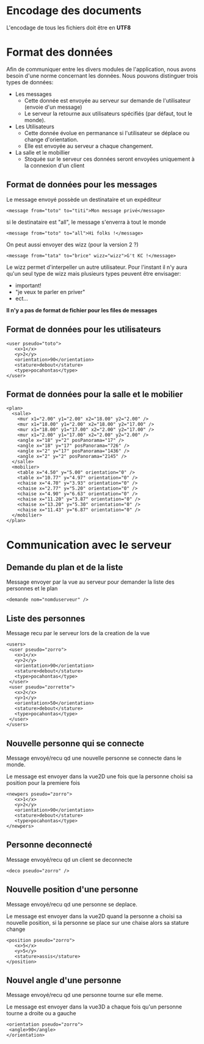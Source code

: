# Encodage des documents #
L'encodage de tous les fichiers doit être en **UTF8**

# Format des données #
Afin de communiquer entre les divers modules de l'application, nous avons besoin d'une norme concernant les données.
Nous pouvons distinguer trois types de données:
  * Les messages
    * Cette donnée est envoyée au serveur sur demande de l'utilisateur (envoie d'un message)
    * Le serveur la retourne aux utilisateurs spécifiés (par défaut, tout le monde).
  * Les Utilisateurs
    * Cette donnée évolue en permanance si l'utilisateur se déplace ou change d'orientation.
    * Elle est envoyée au serveur a chaque changement.
  * La salle et le mobillier
    * Stoquée sur le serveur ces données seront envoyées uniquement à la connexion d'un client

## Format de données pour les messages ##
Le message envoyé possède un destinataire et un expéditeur
```
<message from="toto" to="titi">Mon message privé</message>
```
si le destinataire est "all", le message s'enverra à tout le monde
```
<message from="toto" to="all">Hi folks !</message>
```
On peut aussi envoyer des wizz (pour la version 2 ?)
```
<message from="tata" to="brice" wizz="wizz">G't KC !</message>
```
Le wizz permet d'interpeller un autre utilisateur. Pour l'instant il n'y aura qu'un seul type de wizz mais plusieurs types peuvent être envisager:

  * important!
  * "je veux te parler en priver"
  * ect...

**Il n'y a pas de format de fichier pour les files de messages**

## Format de données pour les utilisateurs ##
```
<user pseudo="toto">
   <x>1</x>
   <y>2</y>
   <orientation>90</orientation>
   <stature>debout</stature>
   <type>pocahontas</type>
</user>
```


## Format de données pour la salle et le mobilier ##
```
<plan>
  <salle>
    <mur x1="2.00" y1="2.00" x2="18.00" y2="2.00" />
    <mur x1="18.00" y1="2.00" x2="18.00" y2="17.00" />
    <mur x1="18.00" y1="17.00" x2="2.00" y2="17.00" />
    <mur x1="2.00" y1="17.00" x2="2.00" y2="2.00" />
    <angle x="18" y="2" posPanorama="17" />
    <angle x="18" y="17" posPanorama="726" />
    <angle x="2" y="17" posPanorama="1436" />
    <angle x="2" y="2" posPanorama="2145" />
  </salle>
  <mobilier>
    <table x="4.50" y="5.00" orientation="0" />
    <table x="10.77" y="4.97" orientation="0" />
    <chaise x="4.70" y="3.93" orientation="0" />
    <chaise x="2.77" y="5.20" orientation="0" />
    <chaise x="4.90" y="6.63" orientation="0" />
    <chaise x="11.20" y="3.87" orientation="0" />
    <chaise x="13.20" y="5.30" orientation="0" />
    <chaise x="11.43" y="6.87" orientation="0" />
  </mobilier>
</plan>
```

# Communication avec le serveur #

## Demande du plan et de la liste ##
Message envoyer par la vue au serveur pour demander la liste des personnes et le plan
```
<demande nom="nomduserveur" />
```

## Liste des personnes ##
Message recu par le serveur lors de la creation de la vue
```
<users>
 <user pseudo="zorro">
   <x>1</x>
   <y>2</y>
   <orientation>90</orientation>
   <stature>debout</stature>
   <type>pocahontas</type>
 </user>
 <user pseudo="zorrette">
   <x>2</x>
   <y>1</y>
   <orientation>50</orientation>
   <stature>debout</stature>
   <type>pocahontas</type>
 </user>
</users>
```

## Nouvelle personne qui se connecte ##
Message envoyé/recu qd une nouvelle personne se connecte dans le monde.

Le message est envoyer dans la vue2D une fois que la personne choisi sa position pour la premiere fois
```
<newpers pseudo="zorro">
   <x>1</x>
   <y>2</y>
   <orientation>90</orientation>
   <stature>debout</stature>
   <type>pocahontas</type>
</newpers>
```

## Personne deconnecté ##
Message envoyé/recu qd un client se deconnecte
```
<deco pseudo="zorro" />
```

## Nouvelle position d'une personne ##
Message envoyé/recu qd une personne se deplace.

Le message est envoyer dans la vue2D quand la personne a choisi sa nouvelle position, si la personne se place sur une chaise alors sa stature change
```
<position pseudo="zorro">
   <x>5</x>
   <y>5</y>
   <stature>assis</stature>
</position>
```

## Nouvel angle d'une personne ##
Message envoyé/recu qd une personne tourne sur elle meme.

Le message est envoyer dans la vue3D a chaque fois qu'un personne tourne a droite ou a gauche
```
<orientation pseudo="zorro">
 <angle>90</angle>
</orientation>
```